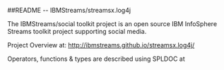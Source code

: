 ##README --  IBMStreams/streamsx.log4j

The IBMStreams/social toolkit project is an open source IBM InfoSphere Streams 
toolkit project supporting social media.

Project Overview at: http://ibmstreams.github.io/streamsx.log4j/

Operators, functions & types are described using SPLDOC at




 
